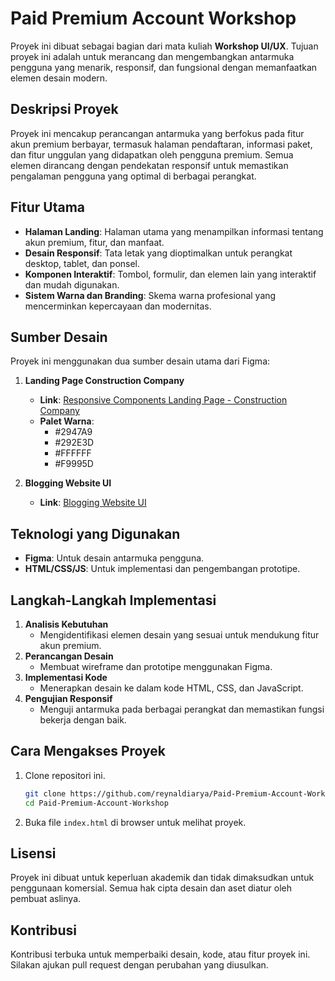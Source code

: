 # Paid Premium Account Workshop  

Proyek ini dibuat sebagai bagian dari mata kuliah **Workshop UI/UX**. Tujuan proyek ini adalah untuk merancang dan mengembangkan antarmuka pengguna yang menarik, responsif, dan fungsional dengan memanfaatkan elemen desain modern.  

## Deskripsi Proyek  
Proyek ini mencakup perancangan antarmuka yang berfokus pada fitur akun premium berbayar, termasuk halaman pendaftaran, informasi paket, dan fitur unggulan yang didapatkan oleh pengguna premium. Semua elemen dirancang dengan pendekatan responsif untuk memastikan pengalaman pengguna yang optimal di berbagai perangkat.  

## Fitur Utama  
- **Halaman Landing**: Halaman utama yang menampilkan informasi tentang akun premium, fitur, dan manfaat.  
- **Desain Responsif**: Tata letak yang dioptimalkan untuk perangkat desktop, tablet, dan ponsel.  
- **Komponen Interaktif**: Tombol, formulir, dan elemen lain yang interaktif dan mudah digunakan.  
- **Sistem Warna dan Branding**: Skema warna profesional yang mencerminkan kepercayaan dan modernitas.  

## Sumber Desain  
Proyek ini menggunakan dua sumber desain utama dari Figma:  
1. **Landing Page Construction Company**  
   - **Link**: [Responsive Components Landing Page - Construction Company](https://www.figma.com/file/kOVeBlUMDBzXWbthuapebJ/Responsive%2FComponents-Landing-Page---Construction-Company-(Community)?type=design&node-id=47-348&mode=design&t=MsXfyVoOUnVuyf6I-0)  
   - **Palet Warna**:  
     - #2947A9  
     - #292E3D  
     - #FFFFFF  
     - #F9995D  

2. **Blogging Website UI**  
   - **Link**: [Blogging Website UI](https://www.figma.com/file/X7OssuT8PEpYau2GWI0S1y/Blogging-Website-UI-(Community)-(Community)?type=design&node-id=1-95&mode=design&t=JMm05gY5AnDVM9Vg-0)  

## Teknologi yang Digunakan  
- **Figma**: Untuk desain antarmuka pengguna.  
- **HTML/CSS/JS**: Untuk implementasi dan pengembangan prototipe. 

## Langkah-Langkah Implementasi  
1. **Analisis Kebutuhan**  
   - Mengidentifikasi elemen desain yang sesuai untuk mendukung fitur akun premium.  
2. **Perancangan Desain**  
   - Membuat wireframe dan prototipe menggunakan Figma.  
3. **Implementasi Kode**  
   - Menerapkan desain ke dalam kode HTML, CSS, dan JavaScript.  
4. **Pengujian Responsif**  
   - Menguji antarmuka pada berbagai perangkat dan memastikan fungsi bekerja dengan baik.  

## Cara Mengakses Proyek  
1. Clone repositori ini.  
   ```bash
   git clone https://github.com/reynaldiarya/Paid-Premium-Account-Workshop.git
   cd Paid-Premium-Account-Workshop
   ```  
2. Buka file `index.html` di browser untuk melihat proyek.  

## Lisensi  
Proyek ini dibuat untuk keperluan akademik dan tidak dimaksudkan untuk penggunaan komersial. Semua hak cipta desain dan aset diatur oleh pembuat aslinya.  

## Kontribusi  
Kontribusi terbuka untuk memperbaiki desain, kode, atau fitur proyek ini. Silakan ajukan pull request dengan perubahan yang diusulkan.  
